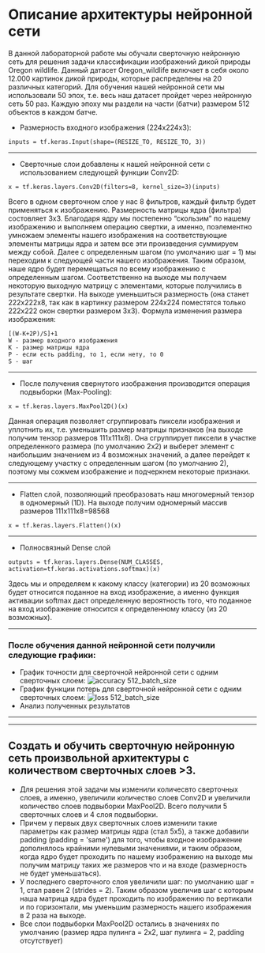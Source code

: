 # Описание архитектуры нейронной сети
В данной лабораторной работе мы обучали сверточную нейронную сеть для решения задачи классификации изображений дикой природы Oregon wildlife. Данный датасет Oregon_wildlife включает в себя около 12.000 картинок дикой природы, которые распределены на 20 различных категорий. Для обучения нашей нейронной сети мы использовали 50 эпох, т.е. весь наш датасет пройдет через нейронную сеть 50 раз. Каждую эпоху мы раздели на части (батчи) размером 512 объектов в каждом батче. 
*  Размерность входного изображения (224x224x3): 
```
inputs = tf.keras.Input(shape=(RESIZE_TO, RESIZE_TO, 3))
```
***
* Сверточные слои добавлены к нашей нейронной сети с использованием следующей функции Conv2D:  
```
x = tf.keras.layers.Conv2D(filters=8, kernel_size=3)(inputs)
```
Всего в одном сверточном слое у нас 8 фильтров, каждый фильтр будет применяться к изображению. Размерность матрицы ядра (фильтра) состовляет 3x3.
Благодаря ядру мы постепенно “скользим” по нашему изображению  и выполняем операцию свертки, а именно, поэлементно умножаем элементы нашего изображения на соответствующие элементы матрицы ядра и затем все эти произведения суммируем между собой. Далее с определенным шагом (по умолчанию шаг = 1) мы переходим к следующей части нашего изображения. Таким образом, наше ядро будет перемещаться по всему изображению с определенным шагом. Соответственно на выходе мы получаем некоторую выходную матрицу с элементами, которые получились в результате свертки. На выходе уменьшиться размерность (она станет 222x222x8, так как в картинку размером 224x224 поместятся только 222x222 окон свертки размером 3x3). Формула изменения размера изображения:
```
[(W-K+2P)/S]+1
W - размер входного изображения
K - размер матрицы ядра
P - если есть padding, то 1, если нету, то 0
S - шаг 
```
*** 
* После получения свернутого изображения производится операция подвыборки (Max-Pooling):  
```
x = tf.keras.layers.MaxPool2D()(x)
```
Данная операция позволяет сгруппировать пиксели изображения и уплотнить их, т.е. уменьшить размер матрицы признаков (на выходе получим тензор размеров 111x111x8). Она сгруппирует пиксели в участке определенного размера (по умолчанию 2x2) и выберет элемент с наибольшим значением из 4 возможных значений, а далее перейдет к следующему участку с определенным шагом (по умолчанию 2), поэтому мы сожмем изображение и подчеркнем некоторые признаки.
***
* Flatten слой, позволяющий преобразовать наш многомерный тензор в одномерный (1D). На выходе получим одномерный массив размеров 111x111x8=98568
```
x = tf.keras.layers.Flatten()(x)
```
***
* Полносвязный Dense слой
```
outputs = tf.keras.layers.Dense(NUM_CLASSES, activation=tf.keras.activations.softmax)(x)
```
Здесь мы и определяем к какому классу (категории) из 20 возможных будет относится поданное на вход изображение, а именно функция активации softmax даст определенную вероятность того, что поданное на вход изображение относится к определенному классу (из 20 возможных).
***
### После обучения данной нейронной сети получили следующие графики:
* График точности для сверточной нейронной сети с одним сверточных слоем:
![accuracy 512_batch_size](https://user-images.githubusercontent.com/59259102/110211637-342a8100-7ea0-11eb-92d8-e1555b53729e.jpg)  
* График функции потерь для сверточной нейронной сети с одним сверточных слоем:
![loss 512_batch_size](https://user-images.githubusercontent.com/59259102/110211665-50c6b900-7ea0-11eb-851d-3d5912691f13.jpg)
* Анализ полученных результатов
***
----
## Создать и обучить сверточную нейронную сеть произвольной архитектуры с количеством сверточных слоев >3.
* Для решения этой задачи мы изменили количесвто сверточных слоев, а именно, увеличили количество слоев Conv2D и увеличили количество слоев подвыборки MaxPool2D. Всего получили 5 сверточных слоев и 4 слоя подвыборки.
 * Причем у первых двух сверточных слоев изменили такие параметры как размер матрицы ядра (стал 5x5), а также добавили padding (padding = 'same') для того, чтобы входное изображение дополнялось крайними нулевыми значениями, и таким образом, когда ядро будет проходить по нашему изображению на выходе мы получим матрицу таких же размеров что и на входе (размерность не будет уменьшаться). 
 * У последнего сверточного слоя увеличили шаг: по умолчанию шаг = 1, стал равен 2 (strides = 2). Таким образом увеличив шаг с которым наша матрица ядра будет проходить по изображению по вертикали и по горизонтали, мы уменьшим размерность нашего изображения в 2 раза на выходе.
 * Все слои подвыборки MaxPool2D остались в значениях по умолчанию (размер ядра пулинга = 2x2, шаг пулинга = 2, padding отсутствует)
